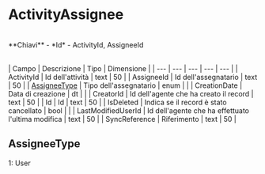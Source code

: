 # ActivityAssignee

<br>
**Chiavi**
- *Id*
- ActivityId, AssigneeId
<br><br>

| Campo | Descrizione | Tipo | Dimensione | 
| --- | --- | --- | --- | --- |
| ActivityId | Id dell'attività | text | 50 |
| AssigneeId | Id dell'assegnatario | text | 50 |
| [AssigneeType](#AssigneeType) | Tipo dell'assegnatario | enum |  |
| CreationDate | Data di creazione | dt |  |
| CreatorId | Id dell'agente che ha creato il record | text | 50 |
| Id | Id | text | 50 |
| IsDeleted | Indica se il record è stato cancellato | bool |  |
| LastModifiedUserId | Id dell'agente che ha effettuato l'ultima modifica | text | 50 |
| SyncReference | Riferimento | text | 50 |

AssigneeType
---
1: User

